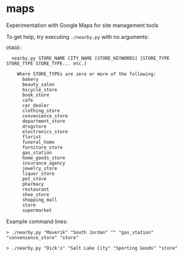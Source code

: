 # maps
Experimentation with Google Maps for site management tools

To get help, try executing `./nearby.py` with no arguments:

```
USAGE:

  nearby.py STORE_NAME CITY_NAME [STORE_KEYWORDS] [STORE_TYPE STORE_TYPE STORE_TYPE... etc.]

    Where STORE_TYPEs are zero or more of the following: 
      bakery
      beauty_salon
      bicycle_store
      book_store
      cafe
      car_dealer
      clothing_store
      convenience_store
      department_store
      drugstore
      electronics_store
      florist
      funeral_home
      furniture_store
      gas_station
      home_goods_store
      insurance_agency
      jewelry_store
      liquor_store
      pet_store
      pharmacy
      restaurant
      shoe_store
      shopping_mall
      store
      supermarket

```
Example command lines:

```
> ./nearby.py "Maverik" "South Jordan" "" "gas_station" "convenience_store" "store"

> ./nearby.py "Dick's" "Salt Lake City" "Sporting Goods" "store"
```
